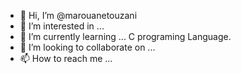 - 👋 Hi, I’m @marouanetouzani
- 👀 I’m interested in ...
- 🌱 I’m currently learning ... C programing Language.
- 💞️ I’m looking to collaborate on ...
- 📫 How to reach me ...

<!---
marouanetouzani/marouanetouzani is a ✨ special ✨ repository because its `README.md` (this file) appears on your GitHub profile.
You can click the Preview link to take a look at your changes.
--->
